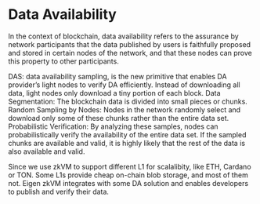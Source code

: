 # Data Availability

In the context of blockchain, data availability refers to the assurance by network participants that the data published by users is faithfully proposed and stored in certain nodes of the network, and that these nodes can prove this property to other participants.

DAS: data availability sampling, is the new primitive that enables DA provider’s light nodes to verify DA efficiently. Instead of downloading all data, light nodes only download a tiny portion of each block.
Data Segmentation: The blockchain data is divided into small pieces or chunks.
Random Sampling by Nodes: Nodes in the network randomly select and download only some of these chunks rather than the entire data set.
Probabilistic Verification: By analyzing these samples, nodes can probabilistically verify the availability of the entire data set. If the sampled chunks are available and valid, it is highly likely that the rest of the data is also available and valid.

Since we use zkVM to support different L1 for scalalibity, like ETH, Cardano or TON. Some L1s provide cheap on-chain blob storage, and most of them not. Eigen zkVM integrates with some DA solution and enables developers to publish and verify their data.



